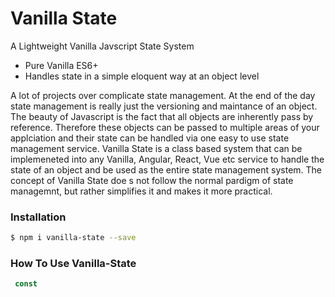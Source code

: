 # Vanilla State

A Lightweight Vanilla Javscript State System

  - Pure Vanilla ES6+
  - Handles state in a simple eloquent way at an object level

A lot of projects over complicate state management. At the end of the day state management is really just the versioning and maintance of an object. The beauty of Javascript is the fact that all objects are inherently pass by reference. Therefore these objects can be passed to multiple areas of your applciation and their state can be handled via one easy to use state management service. Vanilla State is a class based system that can be implemeneted into any Vanilla, Angular, React, Vue etc service to handle the state of an object and be used as the entire state management system. The concept of Vanilla State doe s not follow the normal pardigm of state managemnt, but rather simplifies it and makes it more practical. 

### Installation

```sh
$ npm i vanilla-state --save
```

### How To Use Vanilla-State

```js
 const 
```